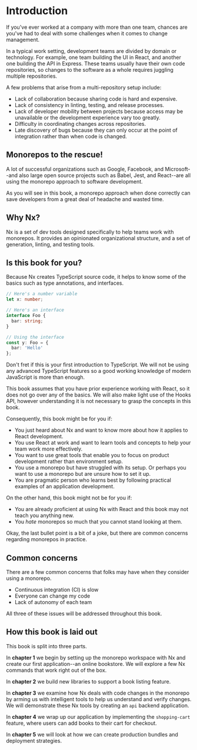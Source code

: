 # Introduction

If you've ever worked at a company with more than one team, chances are you've had to deal with some challenges when it comes to change management.

In a typical work setting, development teams are divided by domain or technology. For example, one team building the UI in React, and another one building the API in Express. These teams usually have their own code repositories, so changes to the software as a whole requires juggling multiple repositories.

A few problems that arise from a multi-repository setup include:

- Lack of collaboration because sharing code is hard and expensive.
- Lack of consistency in linting, testing, and release processes.
- Lack of developer mobility between projects because access may be unavailable or the development experience vary too greatly.
- Difficulty in coordinating changes across repositories.
- Late discovery of bugs because they can only occur at the point of integration rather than when code is changed.

## Monorepos to the rescue!

A lot of successful organizations such as Google, Facebook, and Microsoft--and also large open source projects such as Babel, Jest, and React--are all using the monorepo approach to software development.

As you will see in this book, a monorepo approach when done correctly can save developers from a great deal of headache and wasted time.

## Why Nx?

Nx is a set of dev tools designed specifically to help teams work with monorepos. It provides an opinionated organizational structure, and a set of generation, linting, and testing tools.

## Is this book for you?

Because Nx creates TypeScript source code, it helps to know some of the basics such as type annotations, and interfaces.

```typescript
// Here's a number variable
let x: number;

// Here's an interface
interface Foo {
  bar: string;
}

// Using the interface
const y: Foo = {
  bar: 'Hello'
};
```

Don't fret if this is your first introduction to TypeScript. We will not be using any advanced TypeScript features so a good working knowledge of modern JavaScript is more than enough.

This book assumes that you have prior experience working with React, so it does not go over any of the basics. We will also make light use of the Hooks API, however understanding it is not necessary to grasp the concepts in this book.

Consequently, this book might be for you if:

- You just heard about Nx and want to know more about how it applies to React development.
- You use React at work and want to learn tools and concepts to help your team work more effectively.
- You want to use great tools that enable you to focus on product development rather than environment setup.
- You use a monorepo but have struggled with its setup. Or perhaps you want to use a monorepo but are unsure how to set it up.
- You are pragmatic person who learns best by following practical examples of an application development.

On the other hand, this book might not be for you if:

- You are already proficient at using Nx with React and this book may not teach you anything new.
- You *hate* monorepos so much that you cannot stand looking at them.

Okay, the last bullet point is a bit of a joke, but there are common concerns regarding monorepos in practice. 

## Common concerns

There are a few common concerns that folks may have when they consider using a monorepo.

- Continuous integration (CI) is slow
- Everyone can change my code
- Lack of autonomy of each team

All three of these issues will be addressed throughout this book.

## How this book is laid out

This book is split into three parts.

In **chapter 1** we begin by setting up the monorepo workspace with Nx and create our first application--an online bookstore. We will explore a few Nx commands that work right out of the box.

In **chapter 2** we build new libraries to support a book listing feature.

In **chapter 3** we examine how Nx deals with code changes in the monorepo by arming us with intelligent tools to help us understand and verify changes. We will demonstrate these Nx tools by creating an `api` backend application.

In **chapter 4** we wrap up our application by implementing the `shopping-cart` feature, where users can add books to their cart for checkout.

In **chapter 5** we will look at how we can create production bundles and deployment strategies.
